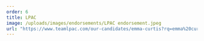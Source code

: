 ```yaml
---
order: 6
title: LPAC
image: /uploads/images/endorsements/LPAC endorsement.jpeg
url: "https://www.teamlpac.com/our-candidates/emma-curtis?rq=emma%20curtis"
---
```

